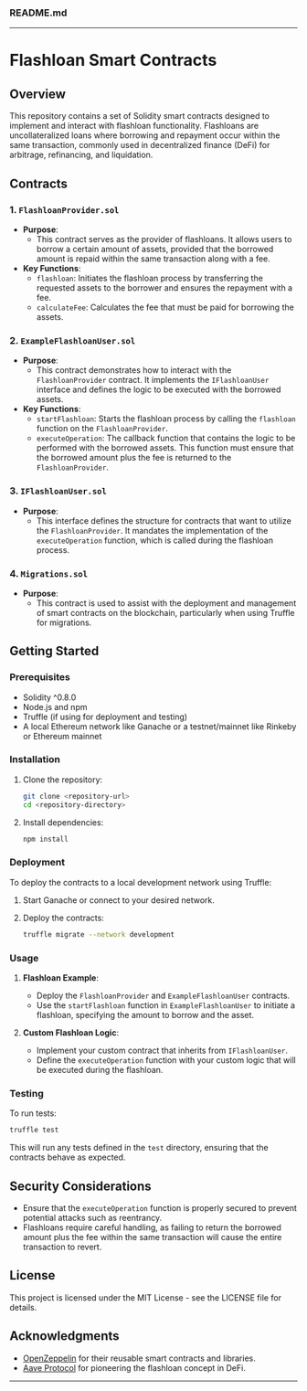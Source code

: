 ### README.md

---

# Flashloan Smart Contracts

## Overview

This repository contains a set of Solidity smart contracts designed to implement and interact with flashloan functionality. Flashloans are uncollateralized loans where borrowing and repayment occur within the same transaction, commonly used in decentralized finance (DeFi) for arbitrage, refinancing, and liquidation.

## Contracts

### 1. `FlashloanProvider.sol`

- **Purpose**: 
  - This contract serves as the provider of flashloans. It allows users to borrow a certain amount of assets, provided that the borrowed amount is repaid within the same transaction along with a fee.
- **Key Functions**:
  - `flashloan`: Initiates the flashloan process by transferring the requested assets to the borrower and ensures the repayment with a fee.
  - `calculateFee`: Calculates the fee that must be paid for borrowing the assets.

### 2. `ExampleFlashloanUser.sol`

- **Purpose**: 
  - This contract demonstrates how to interact with the `FlashloanProvider` contract. It implements the `IFlashloanUser` interface and defines the logic to be executed with the borrowed assets.
- **Key Functions**:
  - `startFlashloan`: Starts the flashloan process by calling the `flashloan` function on the `FlashloanProvider`.
  - `executeOperation`: The callback function that contains the logic to be performed with the borrowed assets. This function must ensure that the borrowed amount plus the fee is returned to the `FlashloanProvider`.

### 3. `IFlashloanUser.sol`

- **Purpose**: 
  - This interface defines the structure for contracts that want to utilize the `FlashloanProvider`. It mandates the implementation of the `executeOperation` function, which is called during the flashloan process.

### 4. `Migrations.sol`

- **Purpose**: 
  - This contract is used to assist with the deployment and management of smart contracts on the blockchain, particularly when using Truffle for migrations.

## Getting Started

### Prerequisites

- Solidity ^0.8.0
- Node.js and npm
- Truffle (if using for deployment and testing)
- A local Ethereum network like Ganache or a testnet/mainnet like Rinkeby or Ethereum mainnet

### Installation

1. Clone the repository:

   ```bash
   git clone <repository-url>
   cd <repository-directory>
   ```

2. Install dependencies:

   ```bash
   npm install
   ```

### Deployment

To deploy the contracts to a local development network using Truffle:

1. Start Ganache or connect to your desired network.
   
2. Deploy the contracts:

   ```bash
   truffle migrate --network development
   ```

### Usage

1. **Flashloan Example**: 
   - Deploy the `FlashloanProvider` and `ExampleFlashloanUser` contracts.
   - Use the `startFlashloan` function in `ExampleFlashloanUser` to initiate a flashloan, specifying the amount to borrow and the asset.

2. **Custom Flashloan Logic**: 
   - Implement your custom contract that inherits from `IFlashloanUser`.
   - Define the `executeOperation` function with your custom logic that will be executed during the flashloan.

### Testing

To run tests:

```bash
truffle test
```

This will run any tests defined in the `test` directory, ensuring that the contracts behave as expected.

## Security Considerations

- Ensure that the `executeOperation` function is properly secured to prevent potential attacks such as reentrancy.
- Flashloans require careful handling, as failing to return the borrowed amount plus the fee within the same transaction will cause the entire transaction to revert.

## License

This project is licensed under the MIT License - see the LICENSE file for details.

## Acknowledgments

- [OpenZeppelin](https://openzeppelin.com/) for their reusable smart contracts and libraries.
- [Aave Protocol](https://aave.com/) for pioneering the flashloan concept in DeFi.

---
